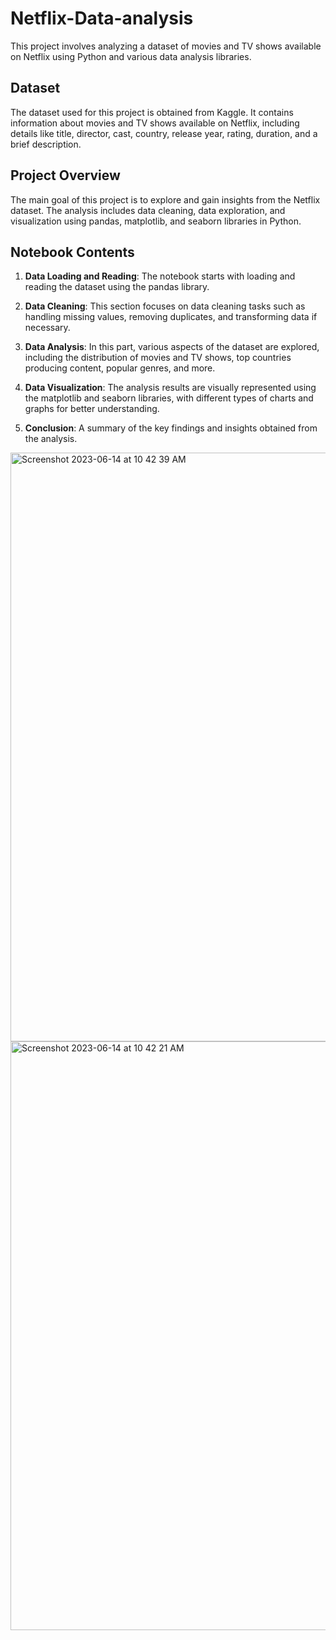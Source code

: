 # Netflix-Data-analysis

This project involves analyzing a dataset of movies and TV shows available on Netflix using Python and various data analysis libraries.

## Dataset

The dataset used for this project is obtained from Kaggle. It contains information about movies and TV shows available on Netflix, including details like title, director, cast, country, release year, rating, duration, and a brief description.

## Project Overview

The main goal of this project is to explore and gain insights from the Netflix dataset. The analysis includes data cleaning, data exploration, and visualization using pandas, matplotlib, and seaborn libraries in Python.

## Notebook Contents

1. **Data Loading and Reading**: The notebook starts with loading and reading the dataset using the pandas library.

2. **Data Cleaning**: This section focuses on data cleaning tasks such as handling missing values, removing duplicates, and transforming data if necessary.

3. **Data Analysis**: In this part, various aspects of the dataset are explored, including the distribution of movies and TV shows, top countries producing content, popular genres, and more.

4. **Data Visualization**: The analysis results are visually represented using the matplotlib and seaborn libraries, with different types of charts and graphs for better understanding.

5. **Conclusion**: A summary of the key findings and insights obtained from the analysis.

<img width="942" alt="Screenshot 2023-06-14 at 10 42 39 AM" src="https://github.com/Kirtan26/Netflix-Data-analysis/assets/111518718/566b1b16-5eb5-4dff-807c-3e16574c31dc">


<img width="942" alt="Screenshot 2023-06-14 at 10 42 21 AM" src="https://github.com/Kirtan26/Netflix-Data-analysis/assets/111518718/a89090a1-73d0-48a5-8e26-5b8258dbecff">




